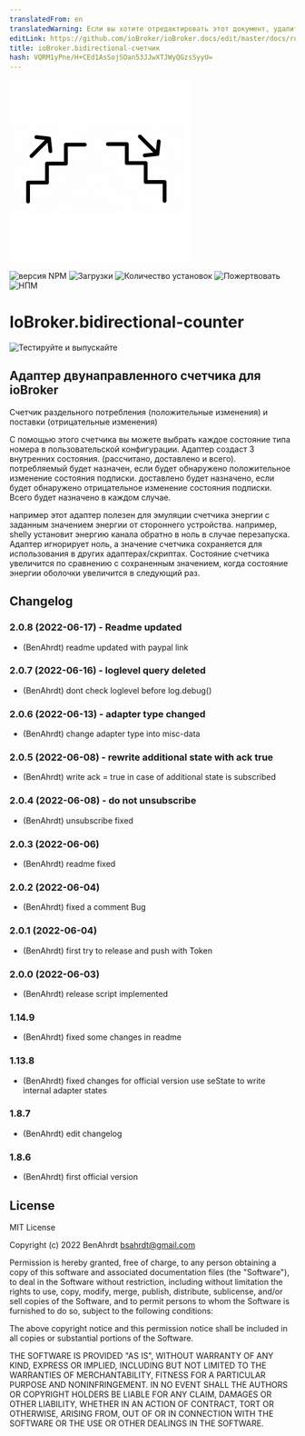 ```yaml
---
translatedFrom: en
translatedWarning: Если вы хотите отредактировать этот документ, удалите поле «translationFrom», в противном случае этот документ будет снова автоматически переведен
editLink: https://github.com/ioBroker/ioBroker.docs/edit/master/docs/ru/adapterref/iobroker.bidirectional-counter/README.md
title: ioBroker.bidirectional-счетчик
hash: VQRM1yPne/H+CEd1AsSojSOan53JJwXTJWyQGzsSyyU=
---
```

![Логотип](../../../en/adapterref/iobroker.bidirectional-counter/admin/bidirectional-counter.png)

![версия NPM](https://img.shields.io/npm/v/iobroker.bidirectional-counter.svg)
![Загрузки](https://img.shields.io/npm/dm/iobroker.bidirectional-counter.svg)
![Количество установок](https://iobroker.live/badges/bidirectional-counter-installed.svg)
![Пожертвовать](https://img.shields.io/badge/paypal-donate%20|%20spenden-blue.svg)
![НПМ](https://nodei.co/npm/iobroker.bidirectional-counter.png?downloads=true)

# IoBroker.bidirectional-counter
![Тестируйте и выпускайте](https://github.com/BenAhrdt/ioBroker.bidirectional-counter/workflows/Test%20and%20Release/badge.svg)

## Адаптер двунаправленного счетчика для ioBroker
Счетчик раздельного потребления (положительные изменения) и поставки (отрицательные изменения)

С помощью этого счетчика вы можете выбрать каждое состояние типа номера в пользовательской конфигурации.
Адаптер создаст 3 внутренних состояния. (рассчитано, доставлено и всего).
потребляемый будет назначен, если будет обнаружено положительное изменение состояния подписки.
доставлено будет назначено, если будет обнаружено отрицательное изменение состояния подписки.
Всего будет назначено в каждом случае.

например этот адаптер полезен для эмуляции счетчика энергии с заданным значением энергии от стороннего устройства.
например, shelly установит энергию канала обратно в ноль в случае перезапуска.
Адаптер игнорирует ноль, а значение счетчика сохраняется для использования в других адаптерах/скриптах.
Состояние счетчика увеличится по сравнению с сохраненным значением, когда состояние энергии оболочки увеличится в следующий раз.

## Changelog
<!--
	Placeholder for the next version (at the beginning of the line):
	### **WORK IN PROGRESS**
-->

### 2.0.8 (2022-06-17) - Readme updated
* (BenAhrdt) readme updated with paypal link

### 2.0.7 (2022-06-16) - loglevel query deleted
* (BenAhrdt) dont check loglevel before log.debug()

### 2.0.6 (2022-06-13) - adapter type changed
* (BenAhrdt) change adapter type into misc-data

### 2.0.5 (2022-06-08) - rewrite additional state with ack true
* (BenAhrdt) write ack = true in case of additional state is subscribed

### 2.0.4 (2022-06-08) - do not unsubscribe
* (BenAhrdt) unsubscribe fixed

### 2.0.3 (2022-06-06)
* (BenAhrdt) readme fixed

### 2.0.2 (2022-06-04)
* (BenAhrdt) fixed a comment Bug

### 2.0.1 (2022-06-04)
* (BenAhrdt) first try to release and push with Token

### 2.0.0 (2022-06-03)
* (BenAhrdt) release script implemented

### 1.14.9
* (BenAhrdt) fixed some changes in readme

### 1.13.8
* (BenAhrdt) fixed changes for official version
  use seState to write internal adapter states

### 1.8.7
* (BenAhrdt) edit changelog

### 1.8.6
* (BenAhrdt) first official version

## License
MIT License

Copyright (c) 2022 BenAhrdt <bsahrdt@gmail.com>

Permission is hereby granted, free of charge, to any person obtaining a copy
of this software and associated documentation files (the "Software"), to deal
in the Software without restriction, including without limitation the rights
to use, copy, modify, merge, publish, distribute, sublicense, and/or sell
copies of the Software, and to permit persons to whom the Software is
furnished to do so, subject to the following conditions:

The above copyright notice and this permission notice shall be included in all
copies or substantial portions of the Software.

THE SOFTWARE IS PROVIDED "AS IS", WITHOUT WARRANTY OF ANY KIND, EXPRESS OR
IMPLIED, INCLUDING BUT NOT LIMITED TO THE WARRANTIES OF MERCHANTABILITY,
FITNESS FOR A PARTICULAR PURPOSE AND NONINFRINGEMENT. IN NO EVENT SHALL THE
AUTHORS OR COPYRIGHT HOLDERS BE LIABLE FOR ANY CLAIM, DAMAGES OR OTHER
LIABILITY, WHETHER IN AN ACTION OF CONTRACT, TORT OR OTHERWISE, ARISING FROM,
OUT OF OR IN CONNECTION WITH THE SOFTWARE OR THE USE OR OTHER DEALINGS IN THE
SOFTWARE.